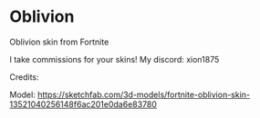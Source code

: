 # Oblivion
Oblivion skin from Fortnite


I take commissions for your skins!
My discord: xion1875<br />


Credits: <br />

Model: https://sketchfab.com/3d-models/fortnite-oblivion-skin-13521040256148f6ac201e0da6e83780
<br />


